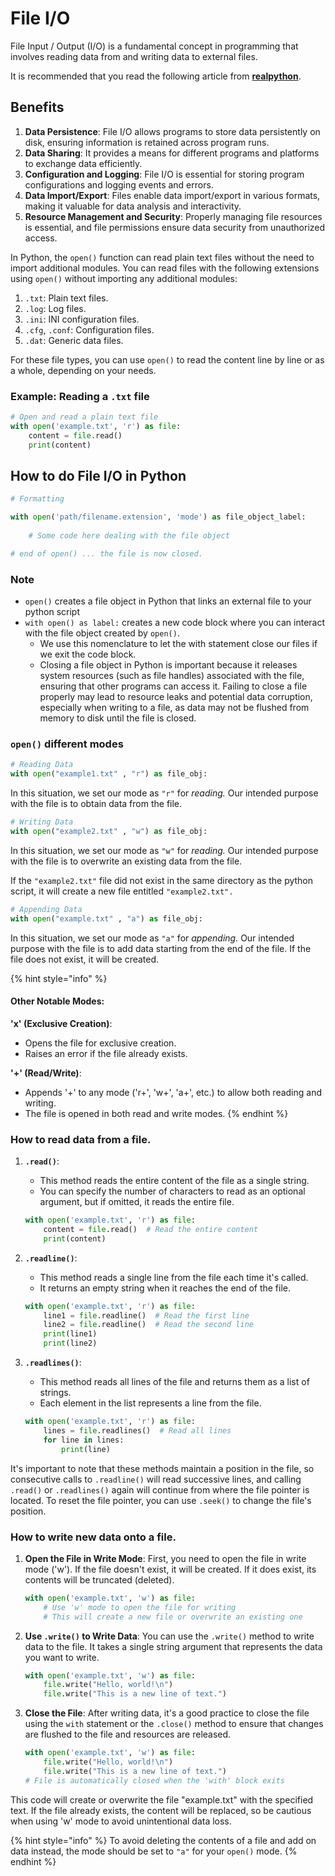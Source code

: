 # File I/O

File Input / Output (I/O) is a fundamental concept in programming that involves reading data from and writing data to external files.&#x20;

It is recommended that you read the following article from [**realpython**](https://realpython.com/read-write-files-python/).

## Benefits

1. **Data Persistence**: File I/O allows programs to store data persistently on disk, ensuring information is retained across program runs.
2. **Data Sharing**: It provides a means for different programs and platforms to exchange data efficiently.
3. **Configuration and Logging**: File I/O is essential for storing program configurations and logging events and errors.
4. **Data Import/Export**: Files enable data import/export in various formats, making it valuable for data analysis and interactivity.
5. **Resource Management and Security**: Properly managing file resources is essential, and file permissions ensure data security from unauthorized access.

In Python, the `open()` function can read plain text files without the need to import additional modules. You can read files with the following extensions using `open()` without importing any additional modules:

1. `.txt`: Plain text files.
2. `.log`: Log files.
3. `.ini`: INI configuration files.
4. `.cfg`, `.conf`: Configuration files.
5. `.dat`: Generic data files.

For these file types, you can use `open()` to read the content line by line or as a whole, depending on your needs.&#x20;

### Example: Reading a `.txt` file

```python
# Open and read a plain text file
with open('example.txt', 'r') as file:
    content = file.read()
    print(content)
```

## How to do File I/O in Python

```python
# Formatting

with open('path/filename.extension', 'mode') as file_object_label:
    
    # Some code here dealing with the file object

# end of open() ... the file is now closed.
```

### Note

* `open()` creates a file object in Python that links an external file to your python script
* `with open() as label:` creates a new code block where you can interact with the file object created by `open()`.&#x20;
  * We use this nomenclature to let the with statement close our files if we exit the code block.
  * Closing a file object in Python is important because it releases system resources (such as file handles) associated with the file, ensuring that other programs can access it. Failing to close a file properly may lead to resource leaks and potential data corruption, especially when writing to a file, as data may not be flushed from memory to disk until the file is closed.

### `open()` different modes

```python
# Reading Data
with open("example1.txt" , "r") as file_obj:
```

In this situation, we set our mode as `"r"` for _reading._ Our intended purpose with the file is to obtain data from the file.

```python
# Writing Data
with open("example2.txt" , "w") as file_obj:
```

In this situation, we set our mode as `"w"` for _reading._ Our intended purpose with the file is to overwrite an existing data from the file.

If the `"example2.txt"` file did not exist in the same directory as the python script, it will create a new file entitled `"example2.txt".`

```python
# Appending Data
with open("example.txt" , "a") as file_obj:
```

In this situation, we set our mode as `"a"` for _appending._ Our intended purpose with the file is to add data starting from the end of the file. If the file does not exist, it will be created.

{% hint style="info" %}
#### Other Notable Modes:

**'x' (Exclusive Creation)**:

* Opens the file for exclusive creation.
* Raises an error if the file already exists.

**'+' (Read/Write)**:

* Appends '+' to any mode ('r+', 'w+', 'a+', etc.) to allow both reading and writing.
* The file is opened in both read and write modes.
{% endhint %}

### How to read data from a file.

1.  **`.read()`**:

    * This method reads the entire content of the file as a single string.
    * You can specify the number of characters to read as an optional argument, but if omitted, it reads the entire file.

    ```python
    with open('example.txt', 'r') as file:
        content = file.read()  # Read the entire content
        print(content)
    ```
2.  **`.readline()`**:

    * This method reads a single line from the file each time it's called.
    * It returns an empty string when it reaches the end of the file.

    ```python
    with open('example.txt', 'r') as file:
        line1 = file.readline()  # Read the first line
        line2 = file.readline()  # Read the second line
        print(line1)
        print(line2)
    ```
3.  **`.readlines()`**:

    * This method reads all lines of the file and returns them as a list of strings.
    * Each element in the list represents a line from the file.

    ```python
    with open('example.txt', 'r') as file:
        lines = file.readlines()  # Read all lines
        for line in lines:
            print(line)
    ```

It's important to note that these methods maintain a position in the file, so consecutive calls to `.readline()` will read successive lines, and calling `.read()` or `.readlines()` again will continue from where the file pointer is located. To reset the file pointer, you can use `.seek()` to change the file's position.

### How to write new data onto a file.

1.  **Open the File in Write Mode**: First, you need to open the file in write mode ('w'). If the file doesn't exist, it will be created. If it does exist, its contents will be truncated (deleted).

    ```python
    with open('example.txt', 'w') as file:
        # Use 'w' mode to open the file for writing
        # This will create a new file or overwrite an existing one
    ```
2.  **Use `.write()` to Write Data**: You can use the `.write()` method to write data to the file. It takes a single string argument that represents the data you want to write.

    ```python
    with open('example.txt', 'w') as file:
        file.write("Hello, world!\n")
        file.write("This is a new line of text.")
    ```
3.  **Close the File**: After writing data, it's a good practice to close the file using the `with` statement or the `.close()` method to ensure that changes are flushed to the file and resources are released.

    ```python
    with open('example.txt', 'w') as file:
        file.write("Hello, world!\n")
        file.write("This is a new line of text.")
    # File is automatically closed when the 'with' block exits
    ```

This code will create or overwrite the file "example.txt" with the specified text. If the file already exists, the content will be replaced, so be cautious when using 'w' mode to avoid unintentional data loss.

{% hint style="info" %}
To avoid deleting the contents of a file and add on data instead, the mode should be set to `"a"` for your `open()` mode.
{% endhint %}
